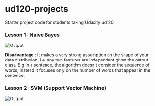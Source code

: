 ud120-projects
==============

Starter project code for students taking Udacity ud120


### Lesson 1 : Naive Bayes

![Output](https://github.com/qwertypsv/udacity/blob/master/machine-learning-project/images/NaiveBayes.PNG)

**Disadvantage** : It makes a very strong assumption on the shape of your data distribution, i.e. any two features are independent given the output class. E.g In a sentence, the algorithm doesn't consider the sequence of words, instead it focuses only on the number of words that appear in the sentence.

### Lesson 2 : SVM (Support Vector Machine)

![Output]()